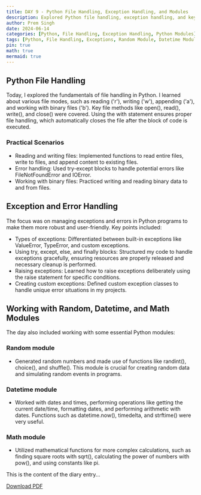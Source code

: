 ```yaml
---
title: DAY 9 - Python File Handling, Exception Handling, and Modules
description: Explored Python file handling, exception handling, and key modules including random, datetime, and math.
author: Prem Singh
date: 2024-06-14
categories: [Python, File Handling, Exception Handling, Python Modules]
tags: [Python, File Handling, Exceptions, Random Module, Datetime Module, Math Module]
pin: true
math: true
mermaid: true
---
```


## Python File Handling

Today, I explored the fundamentals of file handling in Python. I learned about various file modes, such as reading ('r'), writing ('w'), appending ('a'), and working with binary files ('b'). Key file methods like open(), read(), write(), and close() were covered. Using the with statement ensures proper file handling, which automatically closes the file after the block of code is executed.

### Practical Scenarios

- Reading and writing files: Implemented functions to read entire files, write to files, and append content to existing files.
- Error handling: Used try-except blocks to handle potential errors like FileNotFoundError and IOError.
- Working with binary files: Practiced writing and reading binary data to and from files.

## Exception and Error Handling

The focus was on managing exceptions and errors in Python programs to make them more robust and user-friendly. Key points included:

- Types of exceptions: Differentiated between built-in exceptions like ValueError, TypeError, and custom exceptions.
- Using try, except, else, and finally blocks: Structured my code to handle exceptions gracefully, ensuring resources are properly released and necessary cleanup is performed.
- Raising exceptions: Learned how to raise exceptions deliberately using the raise statement for specific conditions.
- Creating custom exceptions: Defined custom exception classes to handle unique error situations in my projects.

## Working with Random, Datetime, and Math Modules

The day also included working with some essential Python modules:

### Random module

- Generated random numbers and made use of functions like randint(), choice(), and shuffle(). This module is crucial for creating random data and simulating random events in programs.

### Datetime module

- Worked with dates and times, performing operations like getting the current date/time, formatting dates, and performing arithmetic with dates. Functions such as datetime.now(), timedelta, and strftime() were very useful.

### Math module

- Utilized mathematical functions for more complex calculations, such as finding square roots with sqrt(), calculating the power of numbers with pow(), and using constants like pi.

This is the content of the diary entry...  

[Download PDF](/pdfs/2024-06-14-DAY9.pdf)
